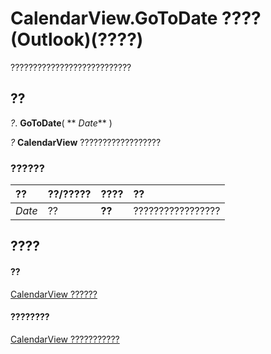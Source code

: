 
# CalendarView.GoToDate ???? (Outlook)(????)

???????????????????????????


## ??

 _?_. **GoToDate**( ** _Date_** )

 _?_ **CalendarView** ??????????????????


### ??????



|**??**|**??/?????**|**????**|**??**|
|:-----|:-----|:-----|:-----|
| _Date_|??|**??**|?????????????????|

## ????


#### ??


[CalendarView ??????](37e078b9-9fc6-5894-b043-06d7257666a8.md)
#### ????????


[CalendarView ???????????](http://msdn.microsoft.com/library/c8ee2de7-d65c-90b2-0d63-5fa584c7c500%28Office.15%29.aspx)